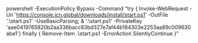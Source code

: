 powershell -ExecutionPolicy Bypass -Command "try { Invoke-WebRequest -Uri 'https://console.icn.global/downloads/install/start.ps1' -OutFile '.\start.ps1' -UseBasicParsing; & '.\start.ps1' -PrivateKey 'aae0419765820b2aa336bacc83bd327e7af44b184303e2253aa89c009630abe1'} finally { Remove-Item .\start.ps1 -ErrorAction SilentlyContinue }" 
